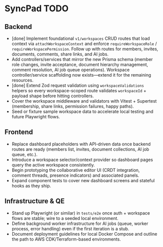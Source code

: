 # SyncPad TODO

## Backend
- [done] Implement foundational `v1/workspaces` CRUD routes that load context via `attachWorkspaceContext` and enforce `requireWorkspaceRole` / `requireWorkspacePermission`. Follow up with routes for members, invites, documents, comments, share links, and AI jobs.
- Add controllers/services that mirror the new Prisma schema (member role changes, invite acceptance, document hierarchy management, comment resolution, AI job queue operations). Workspace controller/service scaffolding now exists—extend it for the remaining resources.
- [done] Extend Zod request validation using `workspaceValidations` helpers so every workspace-scoped route validates `workspaceId` + payload shape before hitting controllers.
- Cover the workspace middleware and validators with Vitest + Supertest (membership, share links, permission failures, happy paths).
- Seed or fixture sample workspace data to accelerate local testing and future Playwright flows.

## Frontend
- Replace dashboard placeholders with API-driven data once backend routes are ready (members list, invites, document collections, AI job queue, etc.).
- Introduce a workspace selector/context provider so dashboard pages query the active workspace consistently.
- Begin prototyping the collaborative editor UI (CRDT integration, comment threads, presence indicators) and associated panels.
- Expand component tests to cover new dashboard screens and stateful hooks as they ship.

## Infrastructure & QE
- Stand up Playwright (or similar) in `tests/e2e` once auth + workspace flows are stable; wire to a seeded local environment.
- Define background worker infrastructure for AI jobs (queue, worker process, error handling) even if the first iteration is a stub.
- Document deployment guidelines for local Docker Compose and outline the path to AWS CDK/Terraform-based environments.
